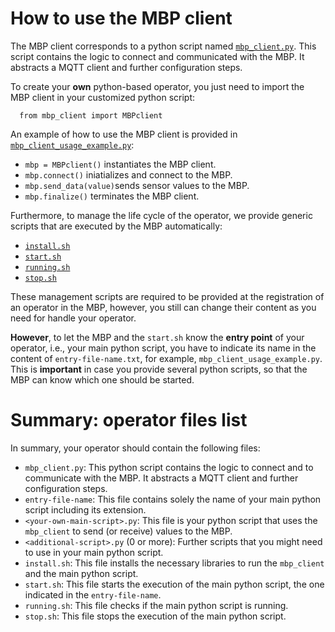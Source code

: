 # How to use the MBP client

The MBP client corresponds to a python script named [`mbp_client.py`](mbp_client.py). This script contains the logic to connect and communicated with the MBP. It abstracts a MQTT client and further configuration steps.

To create your **own** python-based operator, you just need to import the MBP client in your customized python script:

```
  from mbp_client import MBPclient 
```

 An example of how to use the MBP client is provided in [`mbp_client_usage_example.py`](mbp_client_usage_example.py):  
 
 - `mbp = MBPclient()` instantiates the MBP client.  
 - `mbp.connect()` iniatializes and connect to the MBP.  
 - `mbp.send_data(value)`sends sensor values to the MBP.  
 - `mbp.finalize()` terminates the MBP client.  

Furthermore, to manage the life cycle of the operator, we provide generic scripts that are executed by the MBP automatically: 
 - [`install.sh`](install.sh)  
 - [`start.sh`](start.sh)  
 - [`running.sh`](running.sh)  
 - [`stop.sh`](stop.sh)  

These management scripts are required to be provided at the registration of an operator in the MBP, however, you still can change their content as you need for handle your operator.  

 **However**, to let the MBP and the `start.sh` know the **entry point** of your operator, i.e., your main python script, you have to indicate its name in the content of `entry-file-name.txt`, for example, `mbp_client_usage_example.py`. This is **important** in case you provide several python scripts, so that the MBP can know which one should be started.

# Summary: operator files list

In summary, your operator should contain the following files:

 - `mbp_client.py`: This python script contains the logic to connect and to communicate with the MBP. It abstracts a MQTT client and further configuration steps.  
 - `entry-file-name`: This file contains solely the name of your main python script including its extension.  
 - `<your-own-main-script>.py`: This file is your python script that uses the `mbp_client` to send (or receive) values to the MBP.  
 - `<additional-script>.py` (0 or more): Further scripts that you might need to use in your main python script.  
 - `install.sh`: This file installs the necessary libraries to run the `mbp_client` and the main python script.  
 - `start.sh`: This file starts the execution of the main python script, the one indicated in the `entry-file-name`.  
 - `running.sh`: This file checks if the main python script is running.  
 - `stop.sh`: This file stops the execution of the main python script.  